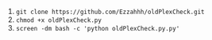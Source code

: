 1. ```git clone https://github.com/Ezzahhh/oldPlexCheck.git```
2. ```chmod +x oldPlexCheck.py```
3. ```screen -dm bash -c 'python oldPlexCheck.py.py'```